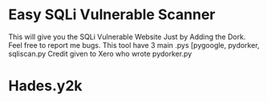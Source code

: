 # Easy SQLi Vulnerable Scanner

This will give you the SQLi Vulnerable Website Just by Adding the Dork.
Feel free to report me bugs.
This tool have 3 main .pys [pygoogle, pydorker, sqliscan.py
Credit given to Xero who wrote pydorker.py

# Hades.y2k
